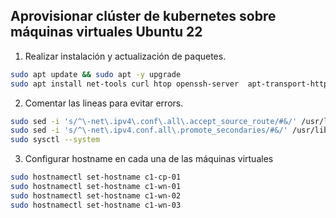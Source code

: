 ## Aprovisionar clúster de kubernetes sobre máquinas virtuales Ubuntu 22

1. Realizar instalación y actualización de paquetes.

``` sh
sudo apt update && sudo apt -y upgrade
sudo apt install net-tools curl htop openssh-server  apt-transport-https-y
```

2. Comentar las lineas para evitar errors.

``` sh
sudo sed -i 's/^\-net\.ipv4\.conf\.all\.accept_source_route/#&/' /usr/lib/sysctl.d/50-default.conf
sudo sed -i 's/^\-net\.ipv4.conf.all\.promote_secondaries/#&/' /usr/lib/sysctl.d/50-default.conf
sudo sysctl --system
```

3. Configurar hostname en cada una de las máquinas virtuales

``` sh
sudo hostnamectl set-hostname c1-cp-01
sudo hostnamectl set-hostname c1-wn-01
sudo hostnamectl set-hostname c1-wn-02
sudo hostnamectl set-hostname c1-wn-03
```